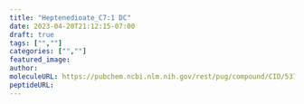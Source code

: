 ```yaml
---
title: "Heptenedioate_C7:1 DC"
date: 2023-04-20T21:12:15-07:00
draft: true
tags: ["",""]
categories: ["",""]
featured_image: 
author: 
moleculeURL: https://pubchem.ncbi.nlm.nih.gov/rest/pug/compound/CID/5371614/record/SDF/?record_type=3d&response_type=display
peptideURL:
---
```


